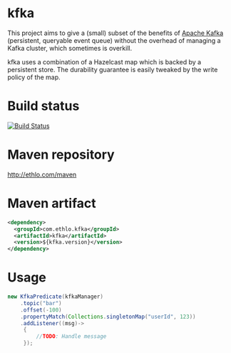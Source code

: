 # kfka

This project aims to give a (small) subset of the benefits of [Apache Kafka](https://kafka.apache.org/) (persistent, queryable event queue) without the overhead of managing a Kafka cluster, which sometimes is overkill.

kfka uses a combination of a Hazelcast map which is backed by a persistent store. 
The durability guarantee is easily tweaked by the write policy of the map.

# Build status

[![Build Status](https://travis-ci.org/ethlo/kfka.png?branch=master)](https://travis-ci.org/ethlo/kfka)

# Maven repository
http://ethlo.com/maven

# Maven artifact
```xml
<dependency>
  <groupId>com.ethlo.kfka</groupId>
  <artifactId>kfka</artifactId>
  <version>${kfka.version}</version>
</dependency>
```

# Usage
```java
new KfkaPredicate(kfkaManager)
    .topic("bar")
    .offset(-100)
    .propertyMatch(Collections.singletonMap("userId", 123))
    .addListener((msg)->
     {
         //TODO: Handle message
     });
```

